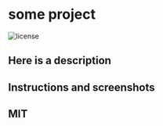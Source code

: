 # some project 
  ![license]('https://img.shields.io/badge/license-MIT-ff69b4')
  ## Here is a description
  ## 
  ## 
  ## Instructions and screenshots
  ## 
  ## 
  ## MIT 